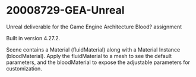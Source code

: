# 20008729-GEA-Unreal
Unreal deliverable for the Game Engine Architecture Blood? assignment

Built in version 4.27.2.

Scene contains a Material (fluidMaterial) along with a Material Instance (bloodMaterial). Apply the fluidMaterial to a mesh to see the default parameters, and the bloodMaterial to expose the adjustable parameters for customization.
